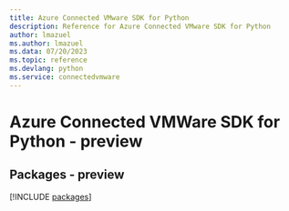 ```yaml
---
title: Azure Connected VMware SDK for Python
description: Reference for Azure Connected VMware SDK for Python
author: lmazuel
ms.author: lmazuel
ms.data: 07/20/2023
ms.topic: reference
ms.devlang: python
ms.service: connectedvmware
---
```

# Azure Connected VMWare SDK for Python - preview
## Packages - preview
[!INCLUDE [packages](connected-vmware-index.md)]
